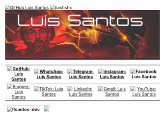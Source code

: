 [![GitHub Luis Santos]( https://img.shields.io/github/followers/lfsantos-dev?label=Follow&style=flat)]([lfsantos-dev](https://github.com/lfsantos-dev))  <img src="https://komarev.com/ghpvc/?username=lfsantos-dev&label=Profile%20views&color=0e75b6&style=social" alt="bashshx" style="zoom: 100%;" /> ![HEADER](https://github.com/lfsantos-dev/lfsantos-dev/blob/main/header-nome.png) 

| [![GotHub: Luis Santos](https://img.shields.io/badge/-GitHub-black?style=social-square&logo=Github&logoColor=white&link=https://github.com/lfsantos-dev)](https://github.com/lfsantos-dev) | [![WhatsApp: Luis Santos](https://img.shields.io/badge/-WhatsApp-25D366?style=social-square&logo=WhatsApp&logoColor=white&link=https://wa.me/+5551980374670)](https://wa.me/+5551980374670) | [![Telegram: Luis Santos](https://img.shields.io/badge/-Telegram-2CA5E0?style=social-square&logo=Telegram&logoColor=white&link=https://t.me/lfsantosdev)](https://t.me/lfsantosdev) | [![Instagram: Luis Santos](https://img.shields.io/badge/-Instagram-E4405F?style=social-square&logo=Instagram&logoColor=white&link=mailto:dev.luis.santos@gmail.com)](mailto:dev.luis.santos@gmail.com) | ![Facebook: Luis Santos](https://img.shields.io/badge/-Facebook-blue?style=social-square&logo=Facebook&logoColor=white&link=mailto:dev.luis.santos@gmail.com) |
| :----------------------------------------------------------: | :----------------------------------------------------------: | :----------------------------------------------------------: | :----------------------------------------------------------: | :----------------------------------------------------------: |
| [![Blogger: Luis Santos](https://img.shields.io/badge/-Blogger-orange?style=social-square&logo=Blogger&logoColor=white&link=https://lsdevel.blogspot.com)](https://lsdevel.blogspot.com) | [![TikTok: Luis Santos](https://img.shields.io/badge/-TikTok-black?style=social-square&logo=Tiktok&logoColor=white&link=https://www.tiktok.com/@lfsantos.dev?_t=8XHL12CnrMb&_r=1)](https://www.tiktok.com/@lfsantos.dev?_t=8XHL12CnrMb&_r=1) | [![Linkedin: Luis Santos](https://img.shields.io/badge/-Linkedin-blue?style=social-square&logo=Linkedin&logoColor=white&link=mailto:dev.luis.santos@gmail.com)](mailto:dev.luis.santos@gmail.com) | [![Gmail: Luis Santos](https://img.shields.io/badge/-Gmail-red?style=social-square&logo=Gmail&logoColor=white&link=mailto:dev.luis.santos@gmail.com)](mailto:dev.luis.santos@gmail.com) | [![YouTube: Luis Santos](https://img.shields.io/badge/-YouTube-red?style=social-square&logo=Youtube&logoColor=white&link=https://youtube.com/channel/UCauIsmDStIlQ8xRqykvyDZw)](https://youtube.com/channel/UCauIsmDStIlQ8xRqykvyDZw) |

| <img height="160em" src="https://github-readme-stats.vercel.app/api?username=lfsantos-dev&show_icons=true&theme=dark&locale=en" alt="lfsantos-dev" style="zoom:;" /> | <img height="160" src="https://github-readme-streak-stats.herokuapp.com/?user=lfsantos-dev&show_icons=true&theme=dark&locale=en"> |
| :----------------------------------------------------------: | :----------------------------------------------------------: |

